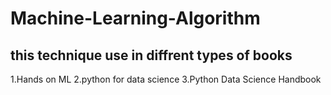 # Machine-Learning-Algorithm
## this technique use in diffrent types of books
1.Hands on ML
2.python for data science
3.Python Data Science Handbook
